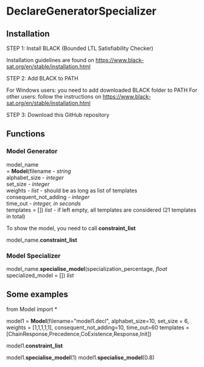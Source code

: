 # DeclareGeneratorSpecializer

## Installation 

STEP 1: Install BLACK (Bounded LTL Satisfiability Checker)

Installation guidelines are found on https://www.black-sat.org/en/stable/installation.html

STEP 2: Add BLACK to PATH

For Windows users: you need to add downloaded BLACK folder to PATH
For other users: follow the instructions on https://www.black-sat.org/en/stable/installation.html

STEP 3: Download this GitHub repository 


## Functions

### Model Generator

model_name \
= **Model**(filename *- string* \
                    alphabet_size *- integer* \
                    set_size *- integer* \
                    weights *- list* - should be as long as list of templates \
                    consequent_not_adding *- integer* \
                    time_out *- integer, in seconds* \
                    templates = [])                         *list* - if left empty, all templates are considered (21 templates in total)

To show the model, you need to call **constraint_list**

model_name.**constraint_list** 

### Model Specializer
 
model_name.**specialise_model**(specialization_percentage,  *float*
                                specialized_model = [])     *list*


## Some examples 

from Model import *

model1 = **Model**(filename="model1.decl",
               alphabet_size=10,
               set_size = 6,
               weights = [1,1,1,1,1],
               consequent_not_adding=10,
               time_out=60
               templates = [ChainResponse,Precedence,CoExistence,Response,Init])

model1.**constraint_list**

model1.**specialise_model**(1)
model1.**specialise_model**(0.8)





 
